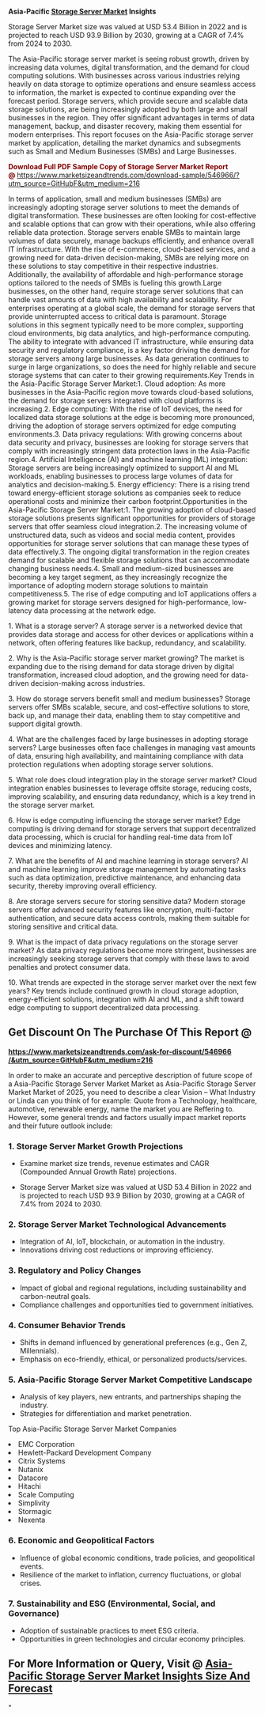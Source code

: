 <p><strong>Asia-Pacific&nbsp;<a href=""https://www.marketsizeandtrends.com/download-sample/546966/&amp;utm_source=GitHubF&amp;utm_medium=216"">Storage Server Market</a> Insights</strong></p><p>Storage Server Market size was valued at USD 53.4 Billion in 2022 and is projected to reach USD 93.9 Billion by 2030, growing at a CAGR of 7.4% from 2024 to 2030.</p><p><p>The Asia-Pacific storage server market is seeing robust growth, driven by increasing data volumes, digital transformation, and the demand for cloud computing solutions. With businesses across various industries relying heavily on data storage to optimize operations and ensure seamless access to information, the market is expected to continue expanding over the forecast period. Storage servers, which provide secure and scalable data storage solutions, are being increasingly adopted by both large and small businesses in the region. They offer significant advantages in terms of data management, backup, and disaster recovery, making them essential for modern enterprises. This report focuses on the Asia-Pacific storage server market by application, detailing the market dynamics and subsegments such as Small and Medium Businesses (SMBs) and Large Businesses. <p><strong><span style="color: #800000;">Download Full PDF Sample Copy of Storage Server Market Report @</span>&nbsp;</strong><a href="https://www.marketsizeandtrends.com/download-sample/546966/?utm_source=GitHubF&amp;utm_medium=216" target="_blank">https://www.marketsizeandtrends.com/download-sample/546966/?utm_source=GitHubF&amp;utm_medium=216</a></p>In terms of application, small and medium businesses (SMBs) are increasingly adopting storage server solutions to meet the demands of digital transformation. These businesses are often looking for cost-effective and scalable options that can grow with their operations, while also offering reliable data protection. Storage servers enable SMBs to maintain large volumes of data securely, manage backups efficiently, and enhance overall IT infrastructure. With the rise of e-commerce, cloud-based services, and a growing need for data-driven decision-making, SMBs are relying more on these solutions to stay competitive in their respective industries. Additionally, the availability of affordable and high-performance storage options tailored to the needs of SMBs is fueling this growth.Large businesses, on the other hand, require storage server solutions that can handle vast amounts of data with high availability and scalability. For enterprises operating at a global scale, the demand for storage servers that provide uninterrupted access to critical data is paramount. Storage solutions in this segment typically need to be more complex, supporting cloud environments, big data analytics, and high-performance computing. The ability to integrate with advanced IT infrastructure, while ensuring data security and regulatory compliance, is a key factor driving the demand for storage servers among large businesses. As data generation continues to surge in large organizations, so does the need for highly reliable and secure storage systems that can cater to their growing requirements.Key Trends in the Asia-Pacific Storage Server Market:1. Cloud adoption: As more businesses in the Asia-Pacific region move towards cloud-based solutions, the demand for storage servers integrated with cloud platforms is increasing.2. Edge computing: With the rise of IoT devices, the need for localized data storage solutions at the edge is becoming more pronounced, driving the adoption of storage servers optimized for edge computing environments.3. Data privacy regulations: With growing concerns about data security and privacy, businesses are looking for storage servers that comply with increasingly stringent data protection laws in the Asia-Pacific region.4. Artificial Intelligence (AI) and machine learning (ML) integration: Storage servers are being increasingly optimized to support AI and ML workloads, enabling businesses to process large volumes of data for analytics and decision-making.5. Energy efficiency: There is a rising trend toward energy-efficient storage solutions as companies seek to reduce operational costs and minimize their carbon footprint.Opportunities in the Asia-Pacific Storage Server Market:1. The growing adoption of cloud-based storage solutions presents significant opportunities for providers of storage servers that offer seamless cloud integration.2. The increasing volume of unstructured data, such as videos and social media content, provides opportunities for storage server solutions that can manage these types of data effectively.3. The ongoing digital transformation in the region creates demand for scalable and flexible storage solutions that can accommodate changing business needs.4. Small and medium-sized businesses are becoming a key target segment, as they increasingly recognize the importance of adopting modern storage solutions to maintain competitiveness.5. The rise of edge computing and IoT applications offers a growing market for storage servers designed for high-performance, low-latency data processing at the network edge.<p>1. What is a storage server? A storage server is a networked device that provides data storage and access for other devices or applications within a network, often offering features like backup, redundancy, and scalability.</p><p>2. Why is the Asia-Pacific storage server market growing? The market is expanding due to the rising demand for data storage driven by digital transformation, increased cloud adoption, and the growing need for data-driven decision-making across industries.</p><p>3. How do storage servers benefit small and medium businesses? Storage servers offer SMBs scalable, secure, and cost-effective solutions to store, back up, and manage their data, enabling them to stay competitive and support digital growth.</p><p>4. What are the challenges faced by large businesses in adopting storage servers? Large businesses often face challenges in managing vast amounts of data, ensuring high availability, and maintaining compliance with data protection regulations when adopting storage server solutions.</p><p>5. What role does cloud integration play in the storage server market? Cloud integration enables businesses to leverage offsite storage, reducing costs, improving scalability, and ensuring data redundancy, which is a key trend in the storage server market.</p><p>6. How is edge computing influencing the storage server market? Edge computing is driving demand for storage servers that support decentralized data processing, which is crucial for handling real-time data from IoT devices and minimizing latency.</p><p>7. What are the benefits of AI and machine learning in storage servers? AI and machine learning improve storage management by automating tasks such as data optimization, predictive maintenance, and enhancing data security, thereby improving overall efficiency.</p><p>8. Are storage servers secure for storing sensitive data? Modern storage servers offer advanced security features like encryption, multi-factor authentication, and secure data access controls, making them suitable for storing sensitive and critical data.</p><p>9. What is the impact of data privacy regulations on the storage server market? As data privacy regulations become more stringent, businesses are increasingly seeking storage servers that comply with these laws to avoid penalties and protect consumer data.</p><p>10. What trends are expected in the storage server market over the next few years? Key trends include continued growth in cloud storage adoption, energy-efficient solutions, integration with AI and ML, and a shift toward edge computing to support decentralized data processing.</p></p><h2><strong>Get Discount On The Purchase Of This Report @&nbsp;</strong></h2><p><strong><a href=""https://www.marketsizeandtrends.com/ask-for-discount/546966/&amp;utm_source=GitHubF&amp;utm_medium=216"" target=""_blank"">https://www.marketsizeandtrends.com/ask-for-discount/546966<br />/&amp;utm_source=GitHubF&amp;utm_medium=216</a></strong></p><p>In order to make an accurate and perceptive description of future scope of a Asia-Pacific&nbsp;Storage Server Market Market as Asia-Pacific&nbsp;Storage Server Market Market of 2025, you need to describe a clear Vision &ndash; What Industry or Linda can you think of for example: Quote from a Technology, healthcare, automotive, renewable energy, name the market you are Reffering to. However, some general trends and factors usually impact market reports and their future outlook include:</p><h3>1.&nbsp;<strong>Storage Server Market Growth Projections</strong></h3><ul><li>Examine market size trends, revenue estimates and CAGR (Compounded Annual Growth Rate) projections.</li><li><p>Storage Server Market size was valued at USD 53.4 Billion in 2022 and is projected to reach USD 93.9 Billion by 2030, growing at a CAGR of 7.4% from 2024 to 2030.</p></li></ul><h3>2.&nbsp;<strong>Storage Server Market Technological Advancements</strong></h3><ul><li>Integration of AI, IoT, blockchain, or automation in the industry.</li><li>Innovations driving cost reductions or improving efficiency.</li></ul><h3>3.&nbsp;<strong>Regulatory and Policy Changes</strong></h3><ul><li>Impact of global and regional regulations, including sustainability and carbon-neutral goals.</li><li>Compliance challenges and opportunities tied to government initiatives.</li></ul><h3>4.&nbsp;<strong>Consumer Behavior Trends</strong></h3><ul><li>Shifts in demand influenced by generational preferences (e.g., Gen Z, Millennials).</li><li>Emphasis on eco-friendly, ethical, or personalized products/services.</li></ul><h3>5.&nbsp;<strong>Asia-Pacific Storage Server Market Competitive Landscape</strong></h3><ul><li>Analysis of key players, new entrants, and partnerships shaping the industry.</li><li>Strategies for differentiation and market penetration.</li></ul><p data-pm-slice=""1 1 []"">Top Asia-Pacific Storage Server Market Companies</p><div data-test-id=""""><p><li>EMC Corporation</li><li> Hewlett-Packard Development Company</li><li> Citrix Systems</li><li> Nutanix</li><li> Datacore</li><li> Hitachi</li><li> Scale Computing</li><li> Simplivity</li><li> Stormagic</li><li> Nexenta</li></p></div><h3>6.&nbsp;<strong>Economic and Geopolitical Factors</strong></h3><ul><li>Influence of global economic conditions, trade policies, and geopolitical events.</li><li>Resilience of the market to inflation, currency fluctuations, or global crises.</li></ul><h3>7.&nbsp;<strong>Sustainability and ESG (Environmental, Social, and Governance)</strong></h3><ul><li>Adoption of sustainable practices to meet ESG criteria.</li><li>Opportunities in green technologies and circular economy principles.</li></ul><h2><strong>For More Information or Query, Visit @&nbsp;</strong><a href=""https://www.verifiedmarketreports.com/product/storage-server-market-size-and-forecast/"" target=""_blank"">Asia-Pacific Storage Server Market Insights Size And Forecast</a></h2>"
